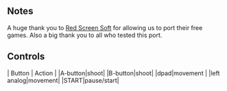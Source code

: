 ## Notes

A huge thank you to [Red Screen Soft](https://www.redscreensoft.com/) for allowing us to port their free games. Also a big thank you to all who tested this port.

## Controls

| Button | Action |
|A-button|shoot|
|B-button|shoot| 
|dpad|movement |
|left analog|movement|
|START|pause/start|


